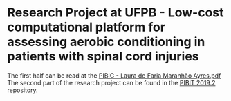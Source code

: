 # Research Project at UFPB - Low-cost computational platform for assessing aerobic conditioning in patients with spinal cord injuries

The first half can be read at the  <a href="https://github.com/lauradefaria/PIBIC_2019.1/blob/master/PIBIC%20-%20Laura%20de%20Faria%20Maranh%C3%A3o%20Ayres.pdf" target="_blank">PIBIC - Laura de Faria Maranhão Ayres.pdf</a> <br>
The second part of the research project can be found in the <a href="https://github.com/lauradefaria/PIBIT_2019.2" target="_blank">PIBIT 2019.2</a> repository.

